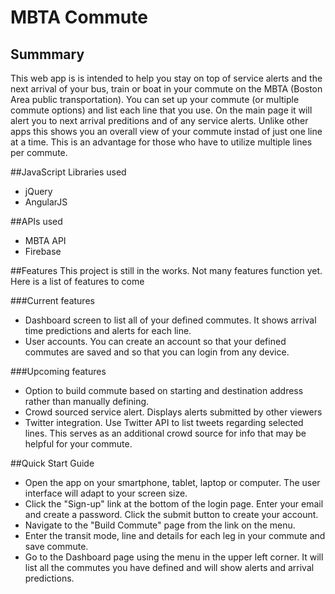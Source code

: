 # MBTA Commute

## Summmary
This web app is is intended to help you stay on top of service alerts and the next arrival of your bus, train or boat in your commute
on the MBTA (Boston Area public transportation). You can set up your commute (or multiple commute options) and list each line that you use.
On the main page it will alert you to next arrival preditions and of any service alerts. Unlike other apps this shows you an overall 
view of your commute instad of just one line at a time. This is an advantage for those who have to utilize multiple lines per commute.

##JavaScript Libraries used
- jQuery
- AngularJS

##APIs used
 - MBTA API
 - Firebase

##Features
This project is still in the works. Not many features function yet. Here is a list of features to come

###Current features
- Dashboard screen to list all of your defined commutes. It shows arrival time predictions and alerts for each line.
- User accounts. You can create an account so that your defined commutes are saved and so that you can login from any device.

###Upcoming features
- Option to build commute based on starting and destination address rather than manually defining.
- Crowd sourced service alert. Displays alerts submitted by other viewers
- Twitter integration. Use Twitter API to list tweets regarding selected lines. This serves as an additional crowd source for info that may be helpful for your commute.

##Quick Start Guide
- Open the app on your smartphone, tablet, laptop or computer. The user interface will adapt to your screen size. 
- Click the "Sign-up" link at the bottom of the login page. Enter your email and create a password. Click the submit button to create your account.
- Navigate to the "Build Commute" page from the link on the menu.
- Enter the transit mode, line and details for each leg in your commute and save commute.
- Go to the Dashboard page using the menu in the upper left corner. It will list all the commutes you have defined and will show alerts and arrival predictions.
